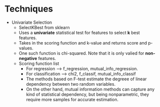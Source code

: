 # Techniques
* Univariate Selection
    * SelectKBest from sklearn
    * Uses a **univariate** statistical test for features to select **k** best features.
    * Takes in the scoring function and k-value and returns score and p-values. 
    * One such function is chi-squared. Note that it is only valied for **non-negative** features.
    * Scoring function list
        * For regression --> f_regression, mutual_info_regression.
        * For classification --> chi2, f_classif, mutual_info_classif
        * The methods based on F-test estimate the degreee of linear dependency between two random variables.
        * On the other hand, mutual information methods can capture any kind of statistical dependency, but being nonparametric, they require more samples for accurate estimation.